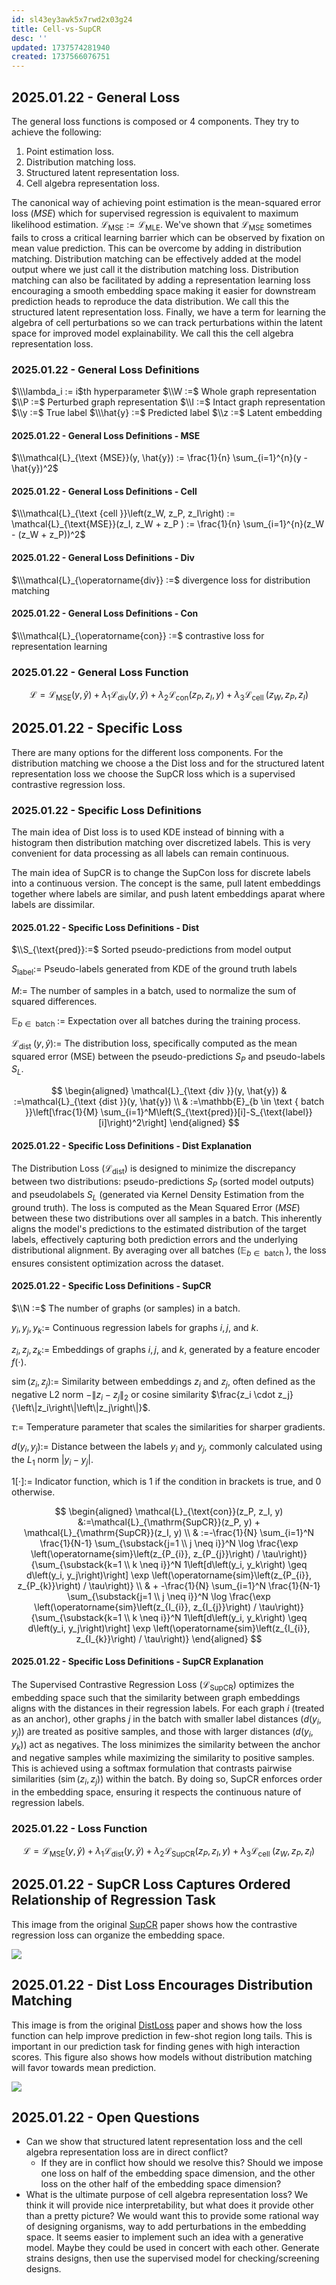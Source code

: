 ```yaml
---
id: sl43ey3awk5x7rwd2x03g24
title: Cell-vs-SupCR
desc: ''
updated: 1737574281940
created: 1737566076751
---
```


## 2025.01.22 - General Loss

The general loss functions is composed or 4 components. They try to achieve the following:

1. Point estimation loss.
2. Distribution matching loss.
3. Structured latent representation loss.
4. Cell algebra representation loss.

The canonical way of achieving point estimation is the mean-squared error loss ($MSE$) which for supervised regression is equivalent to maximum likelihood estimation. $\mathcal{L}_{\text{MSE}} := \mathcal{L}_{\text{MLE}}$. We've shown that $\mathcal{L}_{\text{MSE}}$ sometimes fails to cross a critical learning barrier which can be observed by fixation on mean value prediction. This can be overcome by adding in distribution matching. Distribution matching can be effectively added at the model output where we just call it the distribution matching loss. Distribution matching can also be facilitated by adding a representation learning loss encouraging a smooth embedding space making it easier for downstream prediction heads to reproduce the data distribution.  We call this the structured latent representation loss. Finally, we have a term for learning the algebra of cell perturbations so we can track perturbations within the latent space for improved model explainability. We call this the cell algebra representation loss.  

### 2025.01.22 - General Loss Definitions

$\\\lambda_i := i$th hyperparameter
$\\W :=$ Whole graph representation
$\\P :=$ Perturbed graph representation
$\\I :=$ Intact graph representation
$\\y :=$ True label
$\\\hat{y} :=$ Predicted label
$\\z :=$ Latent embedding

#### 2025.01.22 - General Loss Definitions - MSE

$\\\mathcal{L}_{\text {MSE}}(y, \hat{y}) := \frac{1}{n} \sum_{i=1}^{n}(y - \hat{y})^2$  

#### 2025.01.22 - General Loss Definitions - Cell

$\\\mathcal{L}_{\text {cell }}\left(z_W, z_P, z_I\right) := \mathcal{L}_{\text{MSE}}(z_I, z_W + z_P ) := \frac{1}{n} \sum_{i=1}^{n}(z_W - (z_W + z_P))^2$

#### 2025.01.22 - General Loss Definitions - Div

$\\\mathcal{L}_{\operatorname{div}} :=$ divergence loss for distribution matching

#### 2025.01.22 - General Loss Definitions - Con

$\\\mathcal{L}_{\operatorname{con}} :=$ contrastive loss for representation learning

### 2025.01.22 - General Loss Function

$$
\mathcal{L}=\mathcal{L}_{\text {MSE}}(y, \hat{y})+\lambda_1 \mathcal{L}_{\operatorname{div}}(y, \hat{y})+\lambda_2 \mathcal{L}_{\text {con}}\left(z_P, z_I, y\right)+\lambda_3 \mathcal{L}_{\text {cell }}\left(z_W, z_P, z_I\right)
$$

## 2025.01.22 - Specific Loss

There are many options for the different loss components. For the distribution matching we choose a the $\text{Dist}$ loss and for the structured latent representation loss we choose the $\text{SupCR}$ loss which is a supervised contrastive regression loss.

### 2025.01.22 - Specific Loss Definitions

The main idea of $\text{Dist}$ loss is to used KDE instead of binning with a histogram then distribution matching over discretized labels. This is very convenient for data processing as all labels can remain continuous.

The main idea of $\text{SupCR}$ is to change the $\text{SupCon}$ loss for discrete labels into a continuous version. The concept is the same, pull latent embeddings together where labels are similar, and push latent embeddings aparat where labels are dissimilar.

#### 2025.01.22 - Specific Loss Definitions - Dist

$\\S_{\text{pred}}:=$ Sorted pseudo-predictions from model output

$S_{\text{label}}:=$ Pseudo-labels generated from KDE of the ground truth labels

$M:=$  The number of samples in a batch, used to normalize the sum of squared differences.

$\mathbb{E}_{b \in \text { batch }}:=$ Expectation over all batches during the training process.

$\mathcal{L}_{\text {dist }}(y, \hat{y}):=$  The distribution loss, specifically computed as the
mean squared error (MSE) between the pseudo-predictions $S_P$ and pseudo-labels $S_L$.

$$
\begin{aligned}
\mathcal{L}_{\text {div }}(y, \hat{y}) & :=\mathcal{L}_{\text {dist }}(y, \hat{y}) \\
& :=\mathbb{E}_{b \in \text { batch }}\left[\frac{1}{M} \sum_{i=1}^M\left(S_{\text{pred}}[i]-S_{\text{label}}[i]\right)^2\right]
\end{aligned}
$$

#### 2025.01.22 - Specific Loss Definitions - Dist Explanation

The Distribution Loss ($\mathcal{L}_{\text {dist}}$) is designed to minimize the discrepancy between two distributions: pseudo-predictions $S_P$ (sorted model outputs) and pseudolabels $S_L$ (generated via Kernel Density Estimation from the ground truth). The loss is computed as the Mean Squared Error ($MSE$) between these two distributions over all samples in a batch. This inherently aligns the model's predictions to the estimated distribution of the target labels, effectively capturing both prediction errors and the underlying distributional alignment. By averaging over all batches $\left(\mathbb{E}_{b \in \text { batch }}\right)$, the loss ensures consistent optimization across the dataset.

#### 2025.01.22 - Specific Loss Definitions - SupCR

$\\N :=$  The number of graphs (or samples) in a batch.

$y_i, y_j, y_k :=$  Continuous regression labels for graphs $i, j$, and $k$.

$z_i, z_j, z_k :=$  Embeddings of graphs $i, j$, and $k$, generated by a feature encoder $f(\cdot)$.

$\operatorname{sim}\left(z_i, z_j\right) :=$  Similarity between embeddings $z_i$ and $z_j$, often defined as the negative L2 norm $-\left\|z_i-z_j\right\|_2$ or cosine similarity $\frac{z_i \cdot z_j}{\left\|z_i\right\|\left\|z_j\right\|}$.

$\tau :=$ Temperature parameter that scales the similarities for sharper gradients.

$d\left(y_i, y_j\right) :=$  Distance between the labels $y_i$ and $y_j$, commonly calculated using the $L_1$ norm $\left|y_i-y_j\right|$.

$1[\cdot] :=$  Indicator function, which is $1$ if the condition in brackets is true, and 0 otherwise.

$$
\begin{aligned}
\mathcal{L}_{\text{con}}(z_P, z_I, y) &:=\mathcal{L}_{\mathrm{SupCR}}(z_P, y) + \mathcal{L}_{\mathrm{SupCR}}(z_I, y) \\
& :=-\frac{1}{N} \sum_{i=1}^N \frac{1}{N-1} \sum_{\substack{j=1 \\ j \neq i}}^N \log \frac{\exp \left(\operatorname{sim}\left(z_{P_{i}}, z_{P_{j}}\right) / \tau\right)}{\sum_{\substack{k=1 \\ k \neq i}}^N 1\left[d\left(y_i, y_k\right) \geq d\left(y_i, y_j\right)\right] \exp \left(\operatorname{sim}\left(z_{P_{i}}, z_{P_{k}}\right) / \tau\right)} \\
& + -\frac{1}{N} \sum_{i=1}^N \frac{1}{N-1} \sum_{\substack{j=1 \\ j \neq i}}^N \log \frac{\exp \left(\operatorname{sim}\left(z_{I_{i}}, z_{I_{j}}\right) / \tau\right)}{\sum_{\substack{k=1 \\ k \neq i}}^N 1\left[d\left(y_i, y_k\right) \geq d\left(y_i, y_j\right)\right] \exp \left(\operatorname{sim}\left(z_{I_{i}}, z_{I_{k}}\right) / \tau\right)}
\end{aligned}
$$

#### 2025.01.22 - Specific Loss Definitions - SupCR Explanation

The Supervised Contrastive Regression Loss ($\mathcal{L}_{\text {SupCR}}$) optimizes the embedding space such that the similarity between graph embeddings aligns with the distances in their regression labels. For each graph $i$ (treated as an anchor), other graphs $j$ in the batch with smaller label distances $\left(d\left(y_i, y_j\right)\right)$ are treated as positive samples, and those with larger distances $\left(d\left(y_i, y_k\right)\right)$ act as negatives. The loss minimizes the similarity between the anchor and negative samples while maximizing the similarity to positive samples. This is achieved using a softmax formulation that contrasts pairwise similarities $\left(\operatorname{sim}\left(z_i, z_j\right)\right)$ within the batch. By doing so, SupCR enforces order in the embedding space, ensuring it respects the continuous nature of regression labels.

### 2025.01.22 - Loss Function

$$
\mathcal{L}=\mathcal{L}_{\text {MSE}}(y, \hat{y})+\lambda_1 \mathcal{L}_{\operatorname{dist}}(y, \hat{y})+\lambda_2 \mathcal{L}_{\text {SupCR}}\left(z_P, z_I, y \right)+\lambda_3 \mathcal{L}_{\text {cell }}\left(z_W, z_P, z_I\right)
$$

## 2025.01.22 - SupCR Loss Captures Ordered Relationship of Regression Task

This image from the original [SupCR](https://openreview.net/pdf?id=_QZlje4dZPu) paper shows how the contrastive regression loss can organize the embedding space.

![](./assets/images/torchcell.losses.Cell-vs-SupCR.md.SupCR-UMAP.png)

## 2025.01.22 - Dist Loss Encourages Distribution Matching

This image is from the original [DistLoss](https://arxiv.org/abs/2411.15216) paper and shows how the loss function can help improve prediction in few-shot region long tails. This is important in our prediction task for finding genes with high interaction scores. This figure also shows how models without distribution matching will favor towards mean prediction.

![](./assets/images/torchcell.losses.Cell-vs-SupCR.md.Dist-Loss-distribution-matching.png)

## 2025.01.22 - Open Questions

- Can we show that structured latent representation loss and the cell algebra representation loss are in direct conflict?
  - If they are in conflict how should we resolve this? Should we impose one loss on half of the embedding space dimension, and the other loss on the other half of the embedding space dimension?
- What is the ultimate purpose of cell algebra representation loss? We think it will provide nice interpretability, but what does it provide other than a pretty picture? We would want this to provide some rational way of designing organisms, way to add perturbations in the embedding space. It seems easier to implement such an idea with a generative model. Maybe they could be used in concert with each other. Generate strains designs, then use the supervised model for checking/screening designs.
